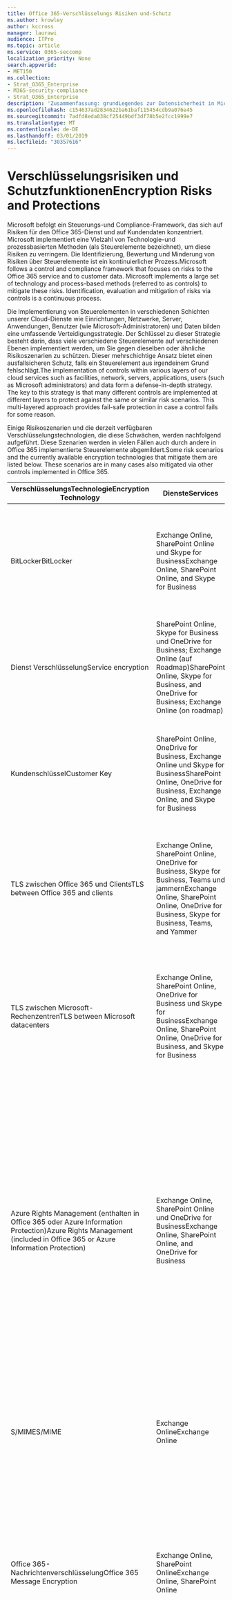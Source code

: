 ```yaml
---
title: Office 365-Verschlüsselungs Risiken und-Schutz
ms.author: krowley
author: kccross
manager: laurawi
audience: ITPro
ms.topic: article
ms.service: O365-seccomp
localization_priority: None
search.appverid:
- MET150
ms.collection:
- Strat_O365_Enterprise
- M365-security-compliance
- Strat_O365_Enterprise
description: 'Zusammenfassung: grundLegendes zur Datensicherheit in Microsoft Office 365.'
ms.openlocfilehash: c154637ad2834622ba61baf115454cdb9a076e45
ms.sourcegitcommit: 7adfd8eda038cf25449bdf3df78b5e2fcc1999e7
ms.translationtype: MT
ms.contentlocale: de-DE
ms.lasthandoff: 03/01/2019
ms.locfileid: "30357616"
---
```

# <a name="encryption-risks-and-protections"></a><span data-ttu-id="091cf-103">Verschlüsselungsrisiken und Schutzfunktionen</span><span class="sxs-lookup"><span data-stu-id="091cf-103">Encryption Risks and Protections</span></span>

<span data-ttu-id="091cf-p101">Microsoft befolgt ein Steuerungs-und Compliance-Framework, das sich auf Risiken für den Office 365-Dienst und auf Kundendaten konzentriert. Microsoft implementiert eine Vielzahl von Technologie-und prozessbasierten Methoden (als Steuerelemente bezeichnet), um diese Risiken zu verringern. Die Identifizierung, Bewertung und Minderung von Risiken über Steuerelemente ist ein kontinuierlicher Prozess.</span><span class="sxs-lookup"><span data-stu-id="091cf-p101">Microsoft follows a control and compliance framework that focuses on risks to the Office 365 service and to customer data. Microsoft implements a large set of technology and process-based methods (referred to as controls) to mitigate these risks. Identification, evaluation and mitigation of risks via controls is a continuous process.</span></span> 

<span data-ttu-id="091cf-p102">Die Implementierung von Steuerelementen in verschiedenen Schichten unserer Cloud-Dienste wie Einrichtungen, Netzwerke, Server, Anwendungen, Benutzer (wie Microsoft-Administratoren) und Daten bilden eine umfassende Verteidigungsstrategie. Der Schlüssel zu dieser Strategie besteht darin, dass viele verschiedene Steuerelemente auf verschiedenen Ebenen implementiert werden, um Sie gegen dieselben oder ähnliche Risikoszenarien zu schützen. Dieser mehrschichtige Ansatz bietet einen ausfallsicheren Schutz, falls ein Steuerelement aus irgendeinem Grund fehlschlägt.</span><span class="sxs-lookup"><span data-stu-id="091cf-p102">The implementation of controls within various layers of our cloud services such as facilities, network, servers, applications, users (such as Microsoft administrators) and data form a defense-in-depth strategy. The key to this strategy is that many different controls are implemented at different layers to protect against the same or similar risk scenarios. This multi-layered approach provides fail-safe protection in case a control fails for some reason.</span></span>

<span data-ttu-id="091cf-p103">Einige Risikoszenarien und die derzeit verfügbaren Verschlüsselungstechnologien, die diese Schwächen, werden nachfolgend aufgeführt. Diese Szenarien werden in vielen Fällen auch durch andere in Office 365 implementierte Steuerelemente abgemildert.</span><span class="sxs-lookup"><span data-stu-id="091cf-p103">Some risk scenarios and the currently available encryption technologies that mitigate them are listed below. These scenarios are in many cases also mitigated via other controls implemented in Office 365.</span></span>

| <span data-ttu-id="091cf-112">VerschlüsselungsTechnologie</span><span class="sxs-lookup"><span data-stu-id="091cf-112">Encryption Technology</span></span> | <span data-ttu-id="091cf-113">Dienste</span><span class="sxs-lookup"><span data-stu-id="091cf-113">Services</span></span> | <span data-ttu-id="091cf-114">Schlüsselverwaltung</span><span class="sxs-lookup"><span data-stu-id="091cf-114">Key Management</span></span> | <span data-ttu-id="091cf-115">Risikoszenario</span><span class="sxs-lookup"><span data-stu-id="091cf-115">Risk Scenario</span></span> | <span data-ttu-id="091cf-116">Wert</span><span class="sxs-lookup"><span data-stu-id="091cf-116">Value</span></span> |
|----------------------------------------------------------------------------------|--------------------------------------------------------------------------------------------------|---------------------|------------------------------------------------------------------------------------------------------------------------------------------|---------------------------------------------------------------------------------------------------------------------------------------------------------------------------------------------------------------------------------------------------------------------------------------------------------------------------------------------------------------------------------------------------------------------------------|
| <span data-ttu-id="091cf-117">BitLocker</span><span class="sxs-lookup"><span data-stu-id="091cf-117">BitLocker</span></span> | <span data-ttu-id="091cf-118">Exchange Online, SharePoint Online und Skype for Business</span><span class="sxs-lookup"><span data-stu-id="091cf-118">Exchange Online, SharePoint Online, and Skype for Business</span></span> | <span data-ttu-id="091cf-119">Microsoft</span><span class="sxs-lookup"><span data-stu-id="091cf-119">Microsoft</span></span> | <span data-ttu-id="091cf-120">Datenträger oder Server in Office 365 werden gestohlen oder nicht ordnungsgemäß recycelt.</span><span class="sxs-lookup"><span data-stu-id="091cf-120">Disks or servers in Office 365 are stolen or improperly recycled.</span></span> | <span data-ttu-id="091cf-121">BitLocker bietet eine ausfallsichere Vorgehensweise zum Schutz vor Datenverlust aufgrund gestohlener oder nicht ordnungsgemäß recycelter Hardware (Server/Datenträger).</span><span class="sxs-lookup"><span data-stu-id="091cf-121">BitLocker provides a fail-safe approach to protect against loss of data due to stolen or improperly recycled hardware (server/disk).</span></span> |
| <span data-ttu-id="091cf-122">Dienst Verschlüsselung</span><span class="sxs-lookup"><span data-stu-id="091cf-122">Service encryption</span></span> | <span data-ttu-id="091cf-123">SharePoint Online, Skype for Business und OneDrive for Business; Exchange Online (auf Roadmap)</span><span class="sxs-lookup"><span data-stu-id="091cf-123">SharePoint Online, Skype for Business, and OneDrive for Business; Exchange Online (on roadmap)</span></span> | <span data-ttu-id="091cf-124">Microsoft</span><span class="sxs-lookup"><span data-stu-id="091cf-124">Microsoft</span></span> | <span data-ttu-id="091cf-125">Interner oder externer Hacker versucht, auf einzelne Dateien/Daten als BLOB zuzugreifen.</span><span class="sxs-lookup"><span data-stu-id="091cf-125">Internal or external hacker tries to access individual files/data as a blob.</span></span> | <span data-ttu-id="091cf-p104">Die verschlüsselten Daten können nicht ohne Zugriff auf Schlüssel entschlüsselt werden. Hilft, das Risiko eines Hacker-Zugriffs auf Daten zu verringern.</span><span class="sxs-lookup"><span data-stu-id="091cf-p104">The encrypted data cannot be decrypted without access to keys. Helps to mitigate risk of a hacker accessing data.</span></span> |
| <span data-ttu-id="091cf-128">Kundenschlüssel</span><span class="sxs-lookup"><span data-stu-id="091cf-128">Customer Key</span></span> | <span data-ttu-id="091cf-129">SharePoint Online, OneDrive for Business, Exchange Online und Skype for Business</span><span class="sxs-lookup"><span data-stu-id="091cf-129">SharePoint Online, OneDrive for Business, Exchange Online, and Skype for Business</span></span> | <span data-ttu-id="091cf-130">Kunde</span><span class="sxs-lookup"><span data-stu-id="091cf-130">Customer</span></span> | <span data-ttu-id="091cf-131">N/A (dieses Feature ist als Compliance-Feature konzipiert; nicht als Risikominderung.)</span><span class="sxs-lookup"><span data-stu-id="091cf-131">N/A (This feature is designed as a compliance feature; not as a mitigation for any risk.)</span></span> | <span data-ttu-id="091cf-132">Hilft Kunden bei der Erfüllung interner Vorschriften und Compliance-Verpflichtungen sowie der Möglichkeit, den Office 365-Dienst zu verlassen und den Zugriff von Microsoft auf Daten zu widerrufen.</span><span class="sxs-lookup"><span data-stu-id="091cf-132">Helps customers meet internal regulation and compliance obligations, and the ability to leave the Office 365 service and revoke Microsoft’s access to data</span></span> |
| <span data-ttu-id="091cf-133">TLS zwischen Office 365 und Clients</span><span class="sxs-lookup"><span data-stu-id="091cf-133">TLS between Office 365 and clients</span></span> | <span data-ttu-id="091cf-134">Exchange Online, SharePoint Online, OneDrive for Business, Skype for Business, Teams und jammern</span><span class="sxs-lookup"><span data-stu-id="091cf-134">Exchange Online, SharePoint Online, OneDrive for Business, Skype for Business, Teams, and Yammer</span></span> | <span data-ttu-id="091cf-135">Microsoft, Kunde</span><span class="sxs-lookup"><span data-stu-id="091cf-135">Microsoft, Customer</span></span> | <span data-ttu-id="091cf-136">Man-in-the-Middle-oder andere Angriffe, um den Datenfluss zwischen Office 365 und Clientcomputern über das Internet zu tippen.</span><span class="sxs-lookup"><span data-stu-id="091cf-136">Man-in-the-middle or other attack to tap the data flow between Office 365 and client computers over Internet.</span></span> | <span data-ttu-id="091cf-137">Diese Implementierung stellt sowohl Microsoft als auch Kunden einen Mehrwert bereit und sichert die Datenintegrität bei der Übermittlung zwischen Office 365 und dem Client.</span><span class="sxs-lookup"><span data-stu-id="091cf-137">This implementation provides value to both Microsoft and customers and assures data integrity as it flows between Office 365 and the client.</span></span> |
| <span data-ttu-id="091cf-138">TLS zwischen Microsoft-Rechenzentren</span><span class="sxs-lookup"><span data-stu-id="091cf-138">TLS between Microsoft datacenters</span></span> | <span data-ttu-id="091cf-139">Exchange Online, SharePoint Online, OneDrive for Business und Skype for Business</span><span class="sxs-lookup"><span data-stu-id="091cf-139">Exchange Online, SharePoint Online, OneDrive for Business, and Skype for Business</span></span> | <span data-ttu-id="091cf-140">Microsoft</span><span class="sxs-lookup"><span data-stu-id="091cf-140">Microsoft</span></span> | <span data-ttu-id="091cf-141">Man-in-the-Middle-oder andere Angriffe zum Tippen auf den Kundendaten Fluss zwischen Office 365-Servern in verschiedenen Microsoft-Rechenzentren.</span><span class="sxs-lookup"><span data-stu-id="091cf-141">Man-in-the-middle or other attack to tap the customer data flow between Office 365 servers located in different Microsoft datacenters.</span></span> | <span data-ttu-id="091cf-142">Diese Implementierung ist eine weitere Methode zum Schutz von Daten gegen Angriffe zwischen Microsoft-Rechenzentren.</span><span class="sxs-lookup"><span data-stu-id="091cf-142">This implementation is another method to protect data against attacks between Microsoft datacenters.</span></span> |
| <span data-ttu-id="091cf-143">Azure Rights Management (enthalten in Office 365 oder Azure Information Protection)</span><span class="sxs-lookup"><span data-stu-id="091cf-143">Azure Rights Management (included in Office 365 or Azure Information Protection)</span></span> | <span data-ttu-id="091cf-144">Exchange Online, SharePoint Online und OneDrive for Business</span><span class="sxs-lookup"><span data-stu-id="091cf-144">Exchange Online, SharePoint Online, and OneDrive for Business</span></span> | <span data-ttu-id="091cf-145">Kunde</span><span class="sxs-lookup"><span data-stu-id="091cf-145">Customer</span></span> | <span data-ttu-id="091cf-146">Die Daten fallen in die Hände einer Person, die keinen Zugriff auf die Daten haben sollte.</span><span class="sxs-lookup"><span data-stu-id="091cf-146">Data falls into the hands of a person who should not have access to the data.</span></span> | <span data-ttu-id="091cf-p105">Azure Information Protection verwendet Azure RMS, das den Kunden mithilfe von Verschlüsselungs-, Identitäts-und Autorisierungsrichtlinien einen Mehrwert bietet, um Dateien und e-Mails über mehrere Geräte hinweg zu schützen. Azure RMS bietet Kunden einen Mehrwert, wenn alle e-Mails von Office 365, die bestimmten Kriterien entsprechen (d. h. alle e-Mails an eine bestimmte Adresse), automatisch verschlüsselt werden können, bevor Sie an einen anderen Empfänger gesendet werden.</span><span class="sxs-lookup"><span data-stu-id="091cf-p105">Azure Information Protection uses Azure RMS which provides value to customers by using encryption, identity, and authorization policies to help secure files and email across multiple devices. Azure RMS provides value to customers where all emails originating from Office 365 that match certain criteria (i.e., all emails to a certain address) can be automatically encrypted before they get sent to another recipient.</span></span> |
| <span data-ttu-id="091cf-149">S/MIME</span><span class="sxs-lookup"><span data-stu-id="091cf-149">S/MIME</span></span> | <span data-ttu-id="091cf-150">Exchange Online</span><span class="sxs-lookup"><span data-stu-id="091cf-150">Exchange Online</span></span> | <span data-ttu-id="091cf-151">Kunde</span><span class="sxs-lookup"><span data-stu-id="091cf-151">Customer</span></span> | <span data-ttu-id="091cf-152">E-Mails fallen in die Hände einer Person, die nicht der vorgesehene Empfänger ist.</span><span class="sxs-lookup"><span data-stu-id="091cf-152">Email falls into the hands of a person who is not the intended recipient.</span></span> | <span data-ttu-id="091cf-153">S/MIME bietet Kunden einen Mehrwert, indem Sie sicherstellen, dass e-Mails, die mit S/MIME verschlüsselt sind, nur vom direkten Empfänger der e-Mail entschlüsselt werden können.</span><span class="sxs-lookup"><span data-stu-id="091cf-153">S/MIME provides value to customers by assuring that email encrypted with S/MIME can only be decrypted by the direct recipient of the email.</span></span> |
| <span data-ttu-id="091cf-154">Office 365-Nachrichtenverschlüsselung</span><span class="sxs-lookup"><span data-stu-id="091cf-154">Office 365 Message Encryption</span></span> | <span data-ttu-id="091cf-155">Exchange Online, SharePoint Online</span><span class="sxs-lookup"><span data-stu-id="091cf-155">Exchange Online, SharePoint Online</span></span> | <span data-ttu-id="091cf-156">Kunde</span><span class="sxs-lookup"><span data-stu-id="091cf-156">Customer</span></span> | <span data-ttu-id="091cf-157">E-Mails, einschließlich geschützter Anlagen, fallen in die Hände einer Person innerhalb oder außerhalb von Office 365, die nicht der vorgesehene Empfänger der e-Mail ist.</span><span class="sxs-lookup"><span data-stu-id="091cf-157">Email, including protected attachments, falls in hands of a person either within or outside Office 365 who is not the intended recipient of the email.</span></span> | <span data-ttu-id="091cf-158">OM bietet Kunden einen Mehrwert, wenn alle e-Mails von Office 365, die bestimmten Kriterien entsprechen (d. h. alle e-Mails an eine bestimmte Adresse), automatisch verschlüsselt werden, bevor Sie an einen anderen internen oder externen Empfänger gesendet werden.</span><span class="sxs-lookup"><span data-stu-id="091cf-158">OME provides value to customers where all emails originating from Office 365 that match certain criteria (i.e., all emails to a certain address) are automatically encrypted before they get sent to another internal or an external recipient.</span></span> |
| <span data-ttu-id="091cf-159">SMTP-TLS mit Partnerorganisation</span><span class="sxs-lookup"><span data-stu-id="091cf-159">SMTP TLS with partner organization</span></span> | <span data-ttu-id="091cf-160">Exchange Online</span><span class="sxs-lookup"><span data-stu-id="091cf-160">Exchange Online</span></span> | <span data-ttu-id="091cf-161">Kunde</span><span class="sxs-lookup"><span data-stu-id="091cf-161">Customer</span></span> | <span data-ttu-id="091cf-162">E-Mails werden während der Übertragung von einem Office 365-Mandanten zu einer anderen Partnerorganisation über einen man-in-the-Middle-oder anderen Angriff abgefangen.</span><span class="sxs-lookup"><span data-stu-id="091cf-162">Email is intercepted via a man-in-the-middle or other attack while in transit from an Office 365 tenant to another partner organization.</span></span> | <span data-ttu-id="091cf-163">Dieses Szenario bietet dem Kunden einen Mehrwert, sodass Sie alle e-Mails zwischen Ihrem Office 365-Mandanten und der e-Mail-Organisation Ihres Partners innerhalb eines verschlüsselten SMTP-Kanals senden/empfangen können.</span><span class="sxs-lookup"><span data-stu-id="091cf-163">This scenario provides value to the customer such that they can send/receive all emails between their Office 365 tenant and their partner’s email organization inside an encrypted SMTP channel.</span></span> |

## <a name="encryption-technologies-available-in-office-365-multi-tenant-environments"></a><span data-ttu-id="091cf-164">In Office 365-Umgebungen mit mehreren Mandanten verfügbare Verschlüsselungstechnologien</span><span class="sxs-lookup"><span data-stu-id="091cf-164">Encryption technologies available in Office 365 multi-tenant environments</span></span>

| <span data-ttu-id="091cf-165">VerschlüsselungsTechnologie</span><span class="sxs-lookup"><span data-stu-id="091cf-165">Encryption Technology</span></span> | <span data-ttu-id="091cf-166">Implementiert von</span><span class="sxs-lookup"><span data-stu-id="091cf-166">Implemented by</span></span> | <span data-ttu-id="091cf-167">Algorithmus und Stärke des Schlüsselaustauschs</span><span class="sxs-lookup"><span data-stu-id="091cf-167">Key Exchange Algorithm and Strength</span></span> | <span data-ttu-id="091cf-168">Schlüsselverwaltung \*</span><span class="sxs-lookup"><span data-stu-id="091cf-168">Key Management\*</span></span> | <span data-ttu-id="091cf-169">FIPS 140-2 validiert</span><span class="sxs-lookup"><span data-stu-id="091cf-169">FIPS 140-2 Validated</span></span> |
|----------------------------------------------------------------------------------|-------------------------|------------------------------------------------------------------------------------------------------------------------------------------------------------------------------------|--------------------------------------------------------------------------------------------------------------------------------------------------------------------------------------------------------------------------------------------------------------------------------------------------------------------------------------------------------------------------------------------------------------------------------------------------------------------------------------------------------------------------------------------------------------------------------------------------------------------------------------------------------------------------------------------------------------------------------------------------------------------------------------------------------------------------------------------------------------------------------------------------------------|-----------------------------------------------------------------------|
| <span data-ttu-id="091cf-170">BitLocker</span><span class="sxs-lookup"><span data-stu-id="091cf-170">BitLocker</span></span> | <span data-ttu-id="091cf-171">Exchange Online</span><span class="sxs-lookup"><span data-stu-id="091cf-171">Exchange Online</span></span> | <span data-ttu-id="091cf-172">AES 128-Bit +</span><span class="sxs-lookup"><span data-stu-id="091cf-172">AES 128-bit+</span></span> | <span data-ttu-id="091cf-p106">Der externe AES-Schlüssel wird in einem geHeimen Tresor und in der Registrierung des Exchange-Servers gespeichert. Bei dem geHeimen Tresor handelt es sich um ein sicheres Repository, für das ein Zugriff auf hoher Ebene und Genehmigungen erforderlich ist. Der Zugriff kann nur über ein internes Tool namens Lockbox angefordert und genehmigt werden. Der externe AES-Schlüssel wird auch im Trusted Platform-Modul auf dem Server gespeichert. Ein numerisches Kennwort mit 48 Ziffern wird in Active Directory gespeichert und von Lockbox geschützt.</span><span class="sxs-lookup"><span data-stu-id="091cf-p106">AES external key is stored in a Secret Safe and in the registry of the Exchange server. The Secret Safe is a secured repository that requires high-level elevation and approvals to access. Access can be requested and approved only by using an internal tool called Lockbox. The AES external key is also stored in the Trusted Platform Module in the server. A 48-digit numerical password is stored in Active Directory and protected by Lockbox.</span></span> | <span data-ttu-id="091cf-178">Ja, für Server, die AES 256-Bit \* \* verwenden</span><span class="sxs-lookup"><span data-stu-id="091cf-178">Yes, for servers that use AES 256-bit\*\*</span></span> |
|  | <span data-ttu-id="091cf-179">SharePoint Online</span><span class="sxs-lookup"><span data-stu-id="091cf-179">SharePoint Online</span></span> | <span data-ttu-id="091cf-180">AES 256-Bit</span><span class="sxs-lookup"><span data-stu-id="091cf-180">AES 256-bit</span></span> | <span data-ttu-id="091cf-p107">Der externe AES-Schlüssel wird in einem geHeimen Tresor gespeichert. Bei dem geHeimen Tresor handelt es sich um ein sicheres Repository, für das ein Zugriff auf hoher Ebene und Genehmigungen erforderlich ist. Der Zugriff kann nur über ein internes Tool namens Lockbox angefordert und genehmigt werden. Der externe AES-Schlüssel wird auch im Trusted Platform-Modul auf dem Server gespeichert. Ein numerisches Kennwort mit 48 Ziffern wird in Active Directory gespeichert und von Lockbox geschützt.</span><span class="sxs-lookup"><span data-stu-id="091cf-p107">AES external key is stored in a Secret Safe. The Secret Safe is a secured repository that requires high-level elevation and approvals to access. Access can be requested and approved only by using an internal tool called Lockbox. The AES external key is also stored in the Trusted Platform Module in the server. A 48-digit numerical password is stored in Active Directory and protected by Lockbox.</span></span> | <span data-ttu-id="091cf-186">Ja</span><span class="sxs-lookup"><span data-stu-id="091cf-186">Yes</span></span> |
|  | <span data-ttu-id="091cf-187">Skype for Business</span><span class="sxs-lookup"><span data-stu-id="091cf-187">Skype for Business</span></span> | <span data-ttu-id="091cf-188">AES 256-Bit</span><span class="sxs-lookup"><span data-stu-id="091cf-188">AES 256-bit</span></span> | <span data-ttu-id="091cf-p108">Der externe AES-Schlüssel wird in einem geHeimen Tresor gespeichert. Bei dem geHeimen Tresor handelt es sich um ein sicheres Repository, für das ein Zugriff auf hoher Ebene und Genehmigungen erforderlich ist. Der Zugriff kann nur über ein internes Tool namens Lockbox angefordert und genehmigt werden. Der externe AES-Schlüssel wird auch im Trusted Platform-Modul auf dem Server gespeichert. Ein numerisches Kennwort mit 48 Ziffern wird in Active Directory gespeichert und von Lockbox geschützt.</span><span class="sxs-lookup"><span data-stu-id="091cf-p108">AES external key is stored in a Secret Safe. The Secret Safe is a secured repository that requires high-level elevation and approvals to access. Access can be requested and approved only by using an internal tool called Lockbox. The AES external key is also stored in the Trusted Platform Module in the server. A 48-digit numerical password is stored in Active Directory and protected by Lockbox.</span></span> | <span data-ttu-id="091cf-194">Ja</span><span class="sxs-lookup"><span data-stu-id="091cf-194">Yes</span></span> |
| <span data-ttu-id="091cf-195">Dienst Verschlüsselung</span><span class="sxs-lookup"><span data-stu-id="091cf-195">Service Encryption</span></span> | <span data-ttu-id="091cf-196">SharePoint Online</span><span class="sxs-lookup"><span data-stu-id="091cf-196">SharePoint Online</span></span> | <span data-ttu-id="091cf-197">AES 256-Bit</span><span class="sxs-lookup"><span data-stu-id="091cf-197">AES 256-bit</span></span> | <span data-ttu-id="091cf-p109">Die Schlüssel, die zum Verschlüsseln der Blobs verwendet werden, werden in der SharePoint Online-Inhaltsdatenbank gespeichert. Die SharePoint Online-Inhaltsdatenbanken werden in Ruhe durch Datenbankzugriffs Steuerelemente und Verschlüsselung geschützt. Die Verschlüsselung erfolgt mithilfe von DSA in der Azure SQL-Datenbank. Diese Geheimnisse befinden sich auf Dienstebene für SharePoint Online, nicht auf Mandantenebene. Diese Geheimnisse (auch als Hauptschlüssel bezeichnet) werden in einem separaten sicheren Repository gespeichert, das als Schlüsselspeicher bezeichnet wird. DSA bietet Sicherheit in Ruhe sowohl für die aktive Datenbank als auch für die Datenbanksicherungen und Transaktionsprotokolle. Wenn Kunden den optionalen Schlüssel angeben, wird der Kundenschlüssel in Azure Key Vault gespeichert, und der Dienst verwendet den Schlüssel, um einen Mandanten Schlüssel zu verschlüsseln, der verwendet wird, um einen Website Schlüssel zu verschlüsseln, der dann zum Verschlüsseln der Tasten auf Dateiebene verwendet wird. Im Wesentlichen wird eine neue Schlüsselhierarchie eingeführt, wenn der Kunde einen Schlüssel bereitstellt.</span><span class="sxs-lookup"><span data-stu-id="091cf-p109">The keys used to encrypt the blobs are stored in the SharePoint Online Content Database. The SharePoint Online Content Databases is protected by database access controls and encryption at rest. Encryption is performed using TDE in Azure SQL Database. These secrets are at the service level for SharePoint Online, not at the tenant level. These secrets (sometimes referred to as the master keys) are stored in a separate secure repository called the Key Store. TDE provides security at rest for both the active database and the database backups and transaction logs. When customers provide the optional key, the customer key is stored in Azure Key Vault, and the service uses the key to encrypt a tenant key, which is used to encrypt a site key, which is then used to encrypt the file level keys. Essentially, a new key hierarchy is introduced when the customer provides a key.</span></span> | <span data-ttu-id="091cf-206">Ja</span><span class="sxs-lookup"><span data-stu-id="091cf-206">Yes</span></span> |
|  | <span data-ttu-id="091cf-207">Skype for Business</span><span class="sxs-lookup"><span data-stu-id="091cf-207">Skype for Business</span></span> | <span data-ttu-id="091cf-208">AES 256-Bit</span><span class="sxs-lookup"><span data-stu-id="091cf-208">AES 256-bit</span></span> | <span data-ttu-id="091cf-p110">Jedes Datenelement wird mit einem anderen zufällig generierten 256-Bit-Schlüssel verschlüsselt. Der Verschlüsselungsschlüssel wird in einer entsprechenden Metadaten-XML-Datei gespeichert, die auch über einen Hauptschlüssel pro Konferenz verschlüsselt wird. Der Hauptschlüssel wird auch zufällig einmal pro Konferenz generiert.</span><span class="sxs-lookup"><span data-stu-id="091cf-p110">Each piece of data is encrypted using a different randomly generated 256-bit key. The encryption key is stored in a corresponding metadata XML file which is also encrypted by a per-conference master key. The master key is also randomly generated once per conference.</span></span> | <span data-ttu-id="091cf-212">Ja</span><span class="sxs-lookup"><span data-stu-id="091cf-212">Yes</span></span> |
|  | <span data-ttu-id="091cf-213">Exchange Online</span><span class="sxs-lookup"><span data-stu-id="091cf-213">Exchange Online</span></span> | <span data-ttu-id="091cf-214">AES 256-Bit</span><span class="sxs-lookup"><span data-stu-id="091cf-214">AES 256-bit</span></span> | <span data-ttu-id="091cf-215">Jedes Postfach wird mithilfe einer Daten Verschlüsselungsrichtlinie verschlüsselt, die von Microsoft gesteuerte Verschlüsselungsschlüssel (bei Roadmap) oder vom Kunden (bei Verwendung des Kunden Schlüssels) verwendet.</span><span class="sxs-lookup"><span data-stu-id="091cf-215">Each mailbox is encrypted using a data encryption policy that uses encryption keys controlled by Microsoft (on roadmap) or by the customer (when Customer Key is used).</span></span> | <span data-ttu-id="091cf-216">Ja</span><span class="sxs-lookup"><span data-stu-id="091cf-216">Yes</span></span> |
| <span data-ttu-id="091cf-217">TLS zwischen Office 365 und Clients/Partnern</span><span class="sxs-lookup"><span data-stu-id="091cf-217">TLS between Office 365 and clients/partners</span></span> | <span data-ttu-id="091cf-218">Exchange Online</span><span class="sxs-lookup"><span data-stu-id="091cf-218">Exchange Online</span></span> | [<span data-ttu-id="091cf-219">Opportunistisches TLS unterstützt mehrere Verschlüsselungs Pakete</span><span class="sxs-lookup"><span data-stu-id="091cf-219">Opportunistic TLS supporting multiple cipher suites</span></span>](https://technet.microsoft.com/en-us/library/mt163898.aspx) | <span data-ttu-id="091cf-220">Das TLS-Zertifikat für Exchange Online (outlook.office.com) ist ein 2048-Bit-SHA256RSA-Zertifikat, das von Baltimore CyberTrust root herausgegeben wird.</span><span class="sxs-lookup"><span data-stu-id="091cf-220">The TLS certificate for Exchange Online (outlook.office.com) is a 2048-bit SHA256RSA certificate issued by Baltimore CyberTrust Root.</span></span> <br> <br> <span data-ttu-id="091cf-221">Das TLS-Stammzertifikat für Exchange Online ist ein 2048-Bit-SHA1RSA-Zertifikat, ausgestellt von Baltimore CyberTrust root.</span><span class="sxs-lookup"><span data-stu-id="091cf-221">The TLS root certificate for Exchange Online is a 2048-bit SHA1RSA certificate issued by Baltimore CyberTrust Root.</span></span> | <span data-ttu-id="091cf-222">Ja, wenn TLS 1,2 mit 256-Bit-Verschlüsselungsstärke verwendet wird</span><span class="sxs-lookup"><span data-stu-id="091cf-222">Yes, when TLS 1.2 with 256-bit cipher strength is used</span></span> |
|  | <span data-ttu-id="091cf-223">SharePoint Online</span><span class="sxs-lookup"><span data-stu-id="091cf-223">SharePoint Online</span></span> | <span data-ttu-id="091cf-224">TLS 1,2 mit AES 256</span><span class="sxs-lookup"><span data-stu-id="091cf-224">TLS 1.2 with AES 256</span></span> <br> <br> [<span data-ttu-id="091cf-225">Datenverschlüsselung in OneDrive for Business und SharePoint Online</span><span class="sxs-lookup"><span data-stu-id="091cf-225">Data Encryption in OneDrive for Business and SharePoint Online</span></span>](https://technet.microsoft.com/en-us/library/dn905447.aspx) | <span data-ttu-id="091cf-226">Das TLS-Zertifikat für SharePoint Online (\*. sharepoint.com) ist ein 2048-Bit-SHA256RSA-Zertifikat, ausgestellt von Baltimore CyberTrust root.</span><span class="sxs-lookup"><span data-stu-id="091cf-226">The TLS certificate for SharePoint Online (\*.sharepoint.com) is a 2048-bit SHA256RSA certificate issued by Baltimore CyberTrust Root.</span></span> <br> <br> <span data-ttu-id="091cf-227">Das TLS-Stammzertifikat für SharePoint Online ist ein 2048-Bit-SHA1RSA-Zertifikat, ausgestellt von Baltimore CyberTrust root.</span><span class="sxs-lookup"><span data-stu-id="091cf-227">The TLS root certificate for SharePoint Online is a 2048-bit SHA1RSA certificate issued by Baltimore CyberTrust Root.</span></span> | <span data-ttu-id="091cf-228">Ja</span><span class="sxs-lookup"><span data-stu-id="091cf-228">Yes</span></span> |
|  | <span data-ttu-id="091cf-229">Skype for Business</span><span class="sxs-lookup"><span data-stu-id="091cf-229">Skype for Business</span></span> | [<span data-ttu-id="091cf-230">TLS für SIP-und PSOM-Datenfreigabesitzungen</span><span class="sxs-lookup"><span data-stu-id="091cf-230">TLS for SIP communications and PSOM data sharing sessions</span></span>](https://support.office.com/article/Set-up-your-network-for-Skype-for-Business-Online-d21f89b0-3afc-432e-b735-036b2432fdbf) | <span data-ttu-id="091cf-231">Das TLS-Zertifikat für Skype for Business (\*. lync.com) ist ein 2048-Bit-SHA256RSA-Zertifikat, ausgestellt von Baltimore CyberTrust root.</span><span class="sxs-lookup"><span data-stu-id="091cf-231">The TLS certificate for Skype for Business (\*.lync.com) is a 2048-bit SHA256RSA certificate issued by Baltimore CyberTrust Root.</span></span> <br> <br> <span data-ttu-id="091cf-232">Das TLS-Stammzertifikat für Skype for Business ist ein 2048-Bit-SHA256RSA-Zertifikat, ausgestellt von Baltimore CyberTrust root.</span><span class="sxs-lookup"><span data-stu-id="091cf-232">The TLS root certificate for Skype for Business is a 2048-bit SHA256RSA certificate issued by Baltimore CyberTrust Root.</span></span> | <span data-ttu-id="091cf-233">Ja</span><span class="sxs-lookup"><span data-stu-id="091cf-233">Yes</span></span> |
|  | <span data-ttu-id="091cf-234">Microsoft Teams</span><span class="sxs-lookup"><span data-stu-id="091cf-234">Microsoft Teams</span></span> | <span data-ttu-id="091cf-235">TLS 1,2 mit AES 256</span><span class="sxs-lookup"><span data-stu-id="091cf-235">TLS 1.2 with AES 256</span></span> <br> <br> [<span data-ttu-id="091cf-236">Häufig gestellte Fragen zu Microsoft Teams – Administratorhilfe</span><span class="sxs-lookup"><span data-stu-id="091cf-236">Frequently asked questions about Microsoft Teams – Admin Help</span></span>](https://docs.microsoft.com/MicrosoftTeams/teams-overview) | <span data-ttu-id="091cf-237">Das TLS-Zertifikat für Microsoft Teams (teams.microsoft.com, edge.skype.com) ist ein 2048-Bit-SHA256RSA-Zertifikat, das von Baltimore CyberTrust root herausgegeben wird.</span><span class="sxs-lookup"><span data-stu-id="091cf-237">The TLS certificate for Microsoft Teams (teams.microsoft.com, edge.skype.com) is a 2048-bit SHA256RSA certificate issued by Baltimore CyberTrust Root.</span></span> <br> <br> <span data-ttu-id="091cf-238">Das TLS-Stammzertifikat für Microsoft Teams ist ein 2048-Bit-SHA256RSA-Zertifikat, ausgestellt von Baltimore CyberTrust root.</span><span class="sxs-lookup"><span data-stu-id="091cf-238">The TLS root certificate for Microsoft Teams is a 2048-bit SHA256RSA certificate issued by Baltimore CyberTrust Root.</span></span> | <span data-ttu-id="091cf-239">Ja</span><span class="sxs-lookup"><span data-stu-id="091cf-239">Yes</span></span> |
| <span data-ttu-id="091cf-240">TLS zwischen Microsoft-Rechenzentren</span><span class="sxs-lookup"><span data-stu-id="091cf-240">TLS between Microsoft datacenters</span></span> | <span data-ttu-id="091cf-241">Alle Office 365-Dienste</span><span class="sxs-lookup"><span data-stu-id="091cf-241">All Office 365 services</span></span> | <span data-ttu-id="091cf-242">TLS 1,2 mit AES 256</span><span class="sxs-lookup"><span data-stu-id="091cf-242">TLS 1.2 with AES 256</span></span> <br> <br> <span data-ttu-id="091cf-243">Secure Real-Time Transport Protocol (SRTP)</span><span class="sxs-lookup"><span data-stu-id="091cf-243">Secure Real-time Transport Protocol (SRTP)</span></span> | <span data-ttu-id="091cf-244">Microsoft verwendet eine intern verwaltete und bereitgestellte Zertifizierungsstelle für die Server-zu-Server-Kommunikation zwischen Microsoft-Rechenzentren.</span><span class="sxs-lookup"><span data-stu-id="091cf-244">Microsoft uses an internally managed and deployed certification authority for server-to-server communications between Microsoft datacenters.</span></span> | <span data-ttu-id="091cf-245">Ja</span><span class="sxs-lookup"><span data-stu-id="091cf-245">Yes</span></span> |
| <span data-ttu-id="091cf-246">Azure Rights Management (enthalten in Office 365 oder Azure Information Protection)</span><span class="sxs-lookup"><span data-stu-id="091cf-246">Azure Rights Management (included in Office 365 or Azure Information Protection)</span></span> | <span data-ttu-id="091cf-247">Exchange Online</span><span class="sxs-lookup"><span data-stu-id="091cf-247">Exchange Online</span></span> | <span data-ttu-id="091cf-p111">Unterstützt [kryptografischEn Modus 2](https://docs.microsoft.com/previous-versions/windows/it-pro/windows-server-2008-R2-and-2008/hh867439(v=ws.10)), eine aktualisierte und erweiterte RMS-kryptografische Implementierung. Es unterstützt RSA 2048 für Signatur und Verschlüsselung und SHA-256 für Hash in der Signatur.</span><span class="sxs-lookup"><span data-stu-id="091cf-p111">Supports [Cryptographic Mode 2](https://docs.microsoft.com/previous-versions/windows/it-pro/windows-server-2008-R2-and-2008/hh867439(v=ws.10)), an updated and enhanced RMS cryptographic implementation. It supports RSA 2048 for signature and encryption, and SHA-256 for hash in the signature.</span></span> | <span data-ttu-id="091cf-250">[Von Microsoft verwaltet](https://docs.microsoft.com/azure/information-protection/plan-implement-tenant-key).</span><span class="sxs-lookup"><span data-stu-id="091cf-250">[Managed by Microsoft](https://docs.microsoft.com/azure/information-protection/plan-implement-tenant-key).</span></span> | <span data-ttu-id="091cf-251">Ja</span><span class="sxs-lookup"><span data-stu-id="091cf-251">Yes</span></span> |
|  | <span data-ttu-id="091cf-252">SharePoint Online</span><span class="sxs-lookup"><span data-stu-id="091cf-252">SharePoint Online</span></span> | <span data-ttu-id="091cf-p112">Unterstützt [kryptografischEn Modus 2](https://docs.microsoft.com/previous-versions/windows/it-pro/windows-server-2008-R2-and-2008/hh867439(v=ws.10)), eine aktualisierte und erweiterte RMS-kryptografische Implementierung. Es unterstützt RSA 2048 für Signatur und Verschlüsselung und SHA-256 für Signatur.</span><span class="sxs-lookup"><span data-stu-id="091cf-p112">Supports [Cryptographic Mode 2](https://docs.microsoft.com/previous-versions/windows/it-pro/windows-server-2008-R2-and-2008/hh867439(v=ws.10)), an updated and enhanced RMS cryptographic implementation. It supports RSA 2048 for signature and encryption, and SHA-256 for signature.</span></span> | <span data-ttu-id="091cf-255">[Von Microsoft verwaltet](https://docs.microsoft.com/azure/information-protection/plan-implement-tenant-key), was die Standardeinstellung ist; oder</span><span class="sxs-lookup"><span data-stu-id="091cf-255">[Managed by Microsoft](https://docs.microsoft.com/azure/information-protection/plan-implement-tenant-key), which is the default setting; or</span></span> <br> <br> <span data-ttu-id="091cf-p113">Vom Kunden verwaltete, eine Alternative zu Microsoft-verwalteten Schlüsseln. Die Organisation, die über ein von IT verwaltetes Azure-Abonnement verfügt, kann BYOK verwenden und die Verwendung ohne zusätzliche Kosten protokollieren. Weitere Informationen finden Sie unter [Implementieren Ihres eigenen Schlüssels](https://docs.microsoft.com/azure/information-protection/plan-implement-tenant-key). In dieser Konfiguration werden Thales-HSMs verwendet, um Ihre Schlüssel zu schützen. Weitere Informationen finden Sie unter [thalEs HSMs und Azure RMS](http://www.thales-esecurity.com/msrms/cloud).</span><span class="sxs-lookup"><span data-stu-id="091cf-p113">Customer-managed, which is an alternative to Microsoft-managed keys. Organization that have an IT-managed Azure subscription can use BYOK and log its usage at no extra charge. For more information, see [Implementing bring your own key](https://docs.microsoft.com/azure/information-protection/plan-implement-tenant-key). In this configuration, Thales HSMs are used to protect your keys. For more information, see [Thales HSMs and Azure RMS](http://www.thales-esecurity.com/msrms/cloud).</span></span> | <span data-ttu-id="091cf-261">Ja</span><span class="sxs-lookup"><span data-stu-id="091cf-261">Yes</span></span> |
| <span data-ttu-id="091cf-262">S/MIME</span><span class="sxs-lookup"><span data-stu-id="091cf-262">S/MIME</span></span> | <span data-ttu-id="091cf-263">Exchange Online</span><span class="sxs-lookup"><span data-stu-id="091cf-263">Exchange Online</span></span> | <span data-ttu-id="091cf-264">Syntax Standard für kryptografische nachRichten 1,5 (PKCS #7)</span><span class="sxs-lookup"><span data-stu-id="091cf-264">Cryptographic Message Syntax Standard 1.5 (PKCS #7)</span></span> | <span data-ttu-id="091cf-p114">Hängt von der vom Kunden verwalteten Infrastruktur für öffentliche Schlüssel ab. Die Schlüsselverwaltung wird vom Kunden ausgeführt, und Microsoft hat nie Zugriff auf die privaten Schlüssel, die zum Signieren und entschlüsseln verwendet werden.</span><span class="sxs-lookup"><span data-stu-id="091cf-p114">Depends on the customer-managed public key infrastructure deployed. Key management is performed by the customer, and Microsoft never has access to the private keys used for signing and decryption.</span></span> | <span data-ttu-id="091cf-267">Ja, wenn es konfiguriert ist, ausgehende Nachrichten mit 3DES oder AES256 zu verschlüsseln</span><span class="sxs-lookup"><span data-stu-id="091cf-267">Yes, when configured to encrypt outgoing messages with 3DES or AES256</span></span> |
| <span data-ttu-id="091cf-268">Office 365-Nachrichtenverschlüsselung</span><span class="sxs-lookup"><span data-stu-id="091cf-268">Office 365 Message Encryption</span></span> | <span data-ttu-id="091cf-269">Exchange Online</span><span class="sxs-lookup"><span data-stu-id="091cf-269">Exchange Online</span></span> | <span data-ttu-id="091cf-270">Identisch mit Azure RMS ([kryptografischEr Modus 2](https://technet.microsoft.com/en-us/library/dn569290.aspx) – RSA 2048 für Signatur und Verschlüsselung und SHA-256 für Signatur)</span><span class="sxs-lookup"><span data-stu-id="091cf-270">Same as Azure RMS ([Cryptographic Mode 2](https://technet.microsoft.com/en-us/library/dn569290.aspx) - RSA 2048 for signature and encryption, and SHA-256 for signature)</span></span> | <span data-ttu-id="091cf-p115">Verwendet Azure Information Protection als Verschlüsselungsinfrastruktur. Die verwendete Verschlüsselungsmethode hängt davon ab, wo Sie die RMS-Schlüssel zum Verschlüsseln und Entschlüsseln von Nachrichten abrufen.</span><span class="sxs-lookup"><span data-stu-id="091cf-p115">Uses Azure Information Protection as its encryption infrastructure. The encryption method used depends on where you obtain the RMS keys used to encrypt and decrypt messages.</span></span> | <span data-ttu-id="091cf-273">Ja</span><span class="sxs-lookup"><span data-stu-id="091cf-273">Yes</span></span> |
| <span data-ttu-id="091cf-274">SMTP-TLS mit Partnerorganisation</span><span class="sxs-lookup"><span data-stu-id="091cf-274">SMTP TLS with partner organization</span></span> | <span data-ttu-id="091cf-275">Exchange Online</span><span class="sxs-lookup"><span data-stu-id="091cf-275">Exchange Online</span></span> | <span data-ttu-id="091cf-276">TLS 1,2 mit AES 256</span><span class="sxs-lookup"><span data-stu-id="091cf-276">TLS 1.2 with AES 256</span></span> | <span data-ttu-id="091cf-277">Das TLS-Zertifikat für Exchange Online (outlook.office.com) ist ein 2048-Bit-SHA256RSA-Zertifikat, das von Baltimore CyberTrust root herausgegeben wird.</span><span class="sxs-lookup"><span data-stu-id="091cf-277">The TLS certificate for Exchange Online (outlook.office.com) is a 2048-bit SHA256RSA certificate issued by Baltimore CyberTrust Root.</span></span> <br> <br> <span data-ttu-id="091cf-278">Das TLS-Stammzertifikat für Exchange Online ist ein 2048-Bit-SHA1RSA-Zertifikat, ausgestellt von Baltimore CyberTrust root.</span><span class="sxs-lookup"><span data-stu-id="091cf-278">The TLS root certificate for Exchange Online is a 2048-bit SHA1RSA certificate issued by Baltimore CyberTrust Root.</span></span> | <span data-ttu-id="091cf-279">Ja, wenn TLS 1,2 mit 256-Bit-Verschlüsselungsstärke verwendet wird</span><span class="sxs-lookup"><span data-stu-id="091cf-279">Yes, when TLS 1.2 with 256-bit cipher strength is used</span></span> |

<span data-ttu-id="091cf-280">\**TLS-Zertifikate, auf die in dieser Tabelle verwiesen wird, gelten für US-Rechenzentren; nicht-US-Rechenzentren verwenden auch 2048-Bit-SHA256RSA-Zertifikate.*</span><span class="sxs-lookup"><span data-stu-id="091cf-280">\**TLS certificates referenced in this table are for US datacenters; non-US datacenters also use 2048-bit SHA256RSA certificates.*</span></span>

<span data-ttu-id="091cf-281">\*\**Die meisten Server in der Exchange Online-Umgebung mit mehreren Mandanten wurden mit der AES 256-Bit-Verschlüsselung für BitLocker bereitgestellt. Server mit AES 128-Bit werden schrittweise auslaufen.*</span><span class="sxs-lookup"><span data-stu-id="091cf-281">\*\**Most servers in the Exchange Online multi-tenant environment have been deployed with AES 256-bit encryption for BitLocker. Servers using AES 128-bit are being phased out.*</span></span>

## <a name="encryption-technologies-available-in-government-cloud-community-environments"></a><span data-ttu-id="091cf-282">Verschlüsselungstechnologien in Cloud-Community-Umgebungen der Umgebung</span><span class="sxs-lookup"><span data-stu-id="091cf-282">Encryption technologies available in Government cloud community environments</span></span>

| <span data-ttu-id="091cf-283">VerschlüsselungsTechnologie</span><span class="sxs-lookup"><span data-stu-id="091cf-283">Encryption Technology</span></span> | <span data-ttu-id="091cf-284">Implementiert von</span><span class="sxs-lookup"><span data-stu-id="091cf-284">Implemented by</span></span> | <span data-ttu-id="091cf-285">Algorithmus und Stärke des Schlüsselaustauschs</span><span class="sxs-lookup"><span data-stu-id="091cf-285">Key Exchange Algorithm and Strength</span></span> | <span data-ttu-id="091cf-286">Schlüsselverwaltung \*</span><span class="sxs-lookup"><span data-stu-id="091cf-286">Key Management\*</span></span> | <span data-ttu-id="091cf-287">FIPS 140-2 validiert</span><span class="sxs-lookup"><span data-stu-id="091cf-287">FIPS 140-2 Validated</span></span> |
|---------------------------------------------|--------------------------------------------------------|------------------------------------------------------------------------------------------------------------------------------------------------------------------------------------|--------------------------------------------------------------------------------------------------------------------------------------------------------------------------------------------------------------------------------------------------------------------------------------------------------------------------------------------------------------------------------------------------------------------------------------------------------------------------------------------------------------------------------------------------------------------------------------------------------------------------------------------------------------------------------------------------------------------------------------------------------------------------------------------------------------------------------------------------------------------------------------------------------------|-------------------------------------------------------------------------|
| <span data-ttu-id="091cf-288">BitLocker</span><span class="sxs-lookup"><span data-stu-id="091cf-288">BitLocker</span></span> | <span data-ttu-id="091cf-289">Exchange Online</span><span class="sxs-lookup"><span data-stu-id="091cf-289">Exchange Online</span></span> | <span data-ttu-id="091cf-290">AES 256-Bit</span><span class="sxs-lookup"><span data-stu-id="091cf-290">AES 256-bit</span></span> | <span data-ttu-id="091cf-p116">Der externe AES-Schlüssel wird in einem geHeimen Tresor und in der Registrierung des Exchange-Servers gespeichert. Bei dem geHeimen Tresor handelt es sich um ein sicheres Repository, für das ein Zugriff auf hoher Ebene und Genehmigungen erforderlich ist. Der Zugriff kann nur über ein internes Tool namens Lockbox angefordert und genehmigt werden. Der externe AES-Schlüssel wird auch im Trusted Platform-Modul auf dem Server gespeichert. Ein numerisches Kennwort mit 48 Ziffern wird in Active Directory gespeichert und von Lockbox geschützt.</span><span class="sxs-lookup"><span data-stu-id="091cf-p116">AES external key is stored in a Secret Safe and in the registry of the Exchange server. The Secret Safe is a secured repository that requires high-level elevation and approvals to access. Access can be requested and approved only by using an internal tool called Lockbox. The AES external key is also stored in the Trusted Platform Module in the server. A 48-digit numerical password is stored in Active Directory and protected by Lockbox.</span></span> | <span data-ttu-id="091cf-296">Ja</span><span class="sxs-lookup"><span data-stu-id="091cf-296">Yes</span></span> |
|  | <span data-ttu-id="091cf-297">SharePoint Online</span><span class="sxs-lookup"><span data-stu-id="091cf-297">SharePoint Online</span></span> | <span data-ttu-id="091cf-298">AES 256-Bit</span><span class="sxs-lookup"><span data-stu-id="091cf-298">AES 256-bit</span></span> | <span data-ttu-id="091cf-p117">Der externe AES-Schlüssel wird in einem geHeimen Tresor gespeichert. Bei dem geHeimen Tresor handelt es sich um ein sicheres Repository, für das ein Zugriff auf hoher Ebene und Genehmigungen erforderlich ist. Der Zugriff kann nur über ein internes Tool namens Lockbox angefordert und genehmigt werden. Der externe AES-Schlüssel wird auch im Trusted Platform-Modul auf dem Server gespeichert. Ein numerisches Kennwort mit 48 Ziffern wird in Active Directory gespeichert und von Lockbox geschützt.</span><span class="sxs-lookup"><span data-stu-id="091cf-p117">AES external key is stored in a Secret Safe. The Secret Safe is a secured repository that requires high-level elevation and approvals to access. Access can be requested and approved only by using an internal tool called Lockbox. The AES external key is also stored in the Trusted Platform Module in the server. A 48-digit numerical password is stored in Active Directory and protected by Lockbox.</span></span> | <span data-ttu-id="091cf-304">Ja</span><span class="sxs-lookup"><span data-stu-id="091cf-304">Yes</span></span> |
|  | <span data-ttu-id="091cf-305">Skype for Business</span><span class="sxs-lookup"><span data-stu-id="091cf-305">Skype for Business</span></span> | <span data-ttu-id="091cf-306">AES 256-Bit</span><span class="sxs-lookup"><span data-stu-id="091cf-306">AES 256-bit</span></span> | <span data-ttu-id="091cf-p118">Der externe AES-Schlüssel wird in einem geHeimen Tresor gespeichert. Bei dem geHeimen Tresor handelt es sich um ein sicheres Repository, für das ein Zugriff auf hoher Ebene und Genehmigungen erforderlich ist. Der Zugriff kann nur über ein internes Tool namens Lockbox angefordert und genehmigt werden. Der externe AES-Schlüssel wird auch im Trusted Platform-Modul auf dem Server gespeichert. Ein numerisches Kennwort mit 48 Ziffern wird in Active Directory gespeichert und von Lockbox geschützt.</span><span class="sxs-lookup"><span data-stu-id="091cf-p118">AES external key is stored in a Secret Safe. The Secret Safe is a secured repository that requires high-level elevation and approvals to access. Access can be requested and approved only by using an internal tool called Lockbox. The AES external key is also stored in the Trusted Platform Module in the server. A 48-digit numerical password is stored in Active Directory and protected by Lockbox.</span></span> | <span data-ttu-id="091cf-312">Ja</span><span class="sxs-lookup"><span data-stu-id="091cf-312">Yes</span></span> |
| <span data-ttu-id="091cf-313">Dienst Verschlüsselung</span><span class="sxs-lookup"><span data-stu-id="091cf-313">Service Encryption</span></span> | <span data-ttu-id="091cf-314">SharePoint Online</span><span class="sxs-lookup"><span data-stu-id="091cf-314">SharePoint Online</span></span> | <span data-ttu-id="091cf-315">AES 256-Bit</span><span class="sxs-lookup"><span data-stu-id="091cf-315">AES 256-bit</span></span> | <span data-ttu-id="091cf-p119">Die Schlüssel, die zum Verschlüsseln der Blobs verwendet werden, werden in der SharePoint Online-Inhaltsdatenbank gespeichert. Die SharePoint Online-Inhaltsdatenbanken werden in Ruhe durch Datenbankzugriffs Steuerelemente und Verschlüsselung geschützt. Die Verschlüsselung erfolgt mithilfe von DSA in der Azure SQL-Datenbank. Diese Geheimnisse befinden sich auf Dienstebene für SharePoint Online, nicht auf Mandantenebene. Diese Geheimnisse (auch als Hauptschlüssel bezeichnet) werden in einem separaten sicheren Repository gespeichert, das als Schlüsselspeicher bezeichnet wird. DSA bietet Sicherheit in Ruhe sowohl für die aktive Datenbank als auch für die Datenbanksicherungen und Transaktionsprotokolle. Wenn Kunden den optionalen Schlüssel angeben, wird der Kundenschlüssel in Azure Key Vault gespeichert, und der Dienst verwendet den Schlüssel, um einen Mandanten Schlüssel zu verschlüsseln, der verwendet wird, um einen Website Schlüssel zu verschlüsseln, der dann zum Verschlüsseln der Tasten auf Dateiebene verwendet wird. Im Wesentlichen wird eine neue Schlüsselhierarchie eingeführt, wenn der Kunde einen Schlüssel bereitstellt.</span><span class="sxs-lookup"><span data-stu-id="091cf-p119">The keys used to encrypt the blobs are stored in the SharePoint Online Content Database. The SharePoint Online Content Databases is protected by database access controls and encryption at rest. Encryption is performed using TDE in Azure SQL Database. These secrets are at the service level for SharePoint Online, not at the tenant level. These secrets (sometimes referred to as the master keys) are stored in a separate secure repository called the Key Store. TDE provides security at rest for both the active database and the database backups and transaction logs. When customers provide the optional key, the Customer Key is stored in Azure Key Vault, and the service uses the key to encrypt a tenant key, which is used to encrypt a site key, which is then used to encrypt the file level keys. Essentially, a new key hierarchy is introduced when the customer provides a key.</span></span> | <span data-ttu-id="091cf-324">Ja</span><span class="sxs-lookup"><span data-stu-id="091cf-324">Yes</span></span> |
|  | <span data-ttu-id="091cf-325">Skype for Business</span><span class="sxs-lookup"><span data-stu-id="091cf-325">Skype for Business</span></span> | <span data-ttu-id="091cf-326">AES 256-Bit</span><span class="sxs-lookup"><span data-stu-id="091cf-326">AES 256-bit</span></span> | <span data-ttu-id="091cf-p120">Jedes Datenelement wird mit einem anderen zufällig generierten 256-Bit-Schlüssel verschlüsselt. Der Verschlüsselungsschlüssel wird in einer entsprechenden Metadaten-XML-Datei gespeichert, die auch über einen Hauptschlüssel pro Konferenz verschlüsselt wird. Der Hauptschlüssel wird auch zufällig einmal pro Konferenz generiert.</span><span class="sxs-lookup"><span data-stu-id="091cf-p120">Each piece of data is encrypted using a different randomly generated 256-bit key. The encryption key is stored in a corresponding metadata XML file which is also encrypted by a per-conference master key. The master key is also randomly generated once per conference.</span></span> | <span data-ttu-id="091cf-330">Ja</span><span class="sxs-lookup"><span data-stu-id="091cf-330">Yes</span></span> |
|  | <span data-ttu-id="091cf-331">Exchange Online</span><span class="sxs-lookup"><span data-stu-id="091cf-331">Exchange Online</span></span> | <span data-ttu-id="091cf-332">AES 256-Bit</span><span class="sxs-lookup"><span data-stu-id="091cf-332">AES 256-bit</span></span> | <span data-ttu-id="091cf-333">Jedes Postfach wird mithilfe einer Daten Verschlüsselungsrichtlinie verschlüsselt, die von Microsoft oder vom Kunden gesteuerte Verschlüsselungsschlüssel verwendet (bei Verwendung des Kunden Schlüssels).</span><span class="sxs-lookup"><span data-stu-id="091cf-333">Each mailbox is encrypted using a data encryption policy that uses encryption keys controlled by Microsoft or by the customer (when Customer Key is used).</span></span> | <span data-ttu-id="091cf-334">Ja</span><span class="sxs-lookup"><span data-stu-id="091cf-334">Yes</span></span> |
| <span data-ttu-id="091cf-335">TLS zwischen Office 365 und Clients/Partnern</span><span class="sxs-lookup"><span data-stu-id="091cf-335">TLS between Office 365 and clients/partners</span></span> | <span data-ttu-id="091cf-336">Exchange Online</span><span class="sxs-lookup"><span data-stu-id="091cf-336">Exchange Online</span></span> | [<span data-ttu-id="091cf-337">Opportunistisches TLS unterstützt mehrere Verschlüsselungs Pakete</span><span class="sxs-lookup"><span data-stu-id="091cf-337">Opportunistic TLS supporting multiple cipher suites</span></span>](https://technet.microsoft.com/en-us/library/mt163898.aspx) | <span data-ttu-id="091cf-338">Das TLS-Zertifikat für Exchange Online (outlook.office.com) ist ein 2048-Bit-SHA256RSA-Zertifikat, das von Baltimore CyberTrust root herausgegeben wird.</span><span class="sxs-lookup"><span data-stu-id="091cf-338">The TLS certificate for Exchange Online (outlook.office.com) is a 2048-bit SHA256RSA certificate issued by Baltimore CyberTrust Root.</span></span> <br> <br> <span data-ttu-id="091cf-339">Das TLS-Stammzertifikat für Exchange Online ist ein 2048-Bit-SHA1RSA-Zertifikat, ausgestellt von Baltimore CyberTrust root.</span><span class="sxs-lookup"><span data-stu-id="091cf-339">The TLS root certificate for Exchange Online is a 2048-bit SHA1RSA certificate issued by Baltimore CyberTrust Root.</span></span> | <span data-ttu-id="091cf-340">Ja, wenn TLS 1,2 mit 256-Bit-Verschlüsselungsstärke verwendet wird</span><span class="sxs-lookup"><span data-stu-id="091cf-340">Yes, when TLS 1.2 with 256-bit cipher strength is used</span></span> |
|  | <span data-ttu-id="091cf-341">SharePoint Online</span><span class="sxs-lookup"><span data-stu-id="091cf-341">SharePoint Online</span></span> | <span data-ttu-id="091cf-342">TLS 1,2 mit AES 256</span><span class="sxs-lookup"><span data-stu-id="091cf-342">TLS 1.2 with AES 256</span></span> | <span data-ttu-id="091cf-343">Das TLS-Zertifikat für SharePoint Online (\*. sharepoint.com) ist ein 2048-Bit-SHA256RSA-Zertifikat, ausgestellt von Baltimore CyberTrust root.</span><span class="sxs-lookup"><span data-stu-id="091cf-343">The TLS certificate for SharePoint Online (\*.sharepoint.com) is a 2048-bit SHA256RSA certificate issued by Baltimore CyberTrust Root.</span></span> <br> <br> <span data-ttu-id="091cf-344">Das TLS-Stammzertifikat für SharePoint Online ist ein 2048-Bit-SHA1RSA-Zertifikat, ausgestellt von Baltimore CyberTrust root.</span><span class="sxs-lookup"><span data-stu-id="091cf-344">The TLS root certificate for SharePoint Online is a 2048-bit SHA1RSA certificate issued by Baltimore CyberTrust Root.</span></span> | <span data-ttu-id="091cf-345">Ja</span><span class="sxs-lookup"><span data-stu-id="091cf-345">Yes</span></span> |
|  | <span data-ttu-id="091cf-346">Skype for Business</span><span class="sxs-lookup"><span data-stu-id="091cf-346">Skype for Business</span></span> | <span data-ttu-id="091cf-347">TLS für SIP-und PSOM-Datenfreigabesitzungen</span><span class="sxs-lookup"><span data-stu-id="091cf-347">TLS for SIP communications and PSOM data sharing sessions</span></span> | <span data-ttu-id="091cf-348">Das TLS-Zertifikat für Skype for Business (\*. lync.com) ist ein 2048-Bit-SHA256RSA-Zertifikat, ausgestellt von Baltimore CyberTrust root.</span><span class="sxs-lookup"><span data-stu-id="091cf-348">The TLS certificate for Skype for Business (\*.lync.com) is a 2048-bit SHA256RSA certificate issued by Baltimore CyberTrust Root.</span></span> <br> <br> <span data-ttu-id="091cf-349">Das TLS-Stammzertifikat für Skype for Business ist ein 2048-Bit-SHA256RSA-Zertifikat, ausgestellt von Baltimore CyberTrust root.</span><span class="sxs-lookup"><span data-stu-id="091cf-349">The TLS root certificate for Skype for Business is a 2048-bit SHA256RSA certificate issued by Baltimore CyberTrust Root.</span></span> | <span data-ttu-id="091cf-350">Ja</span><span class="sxs-lookup"><span data-stu-id="091cf-350">Yes</span></span> |
|  | <span data-ttu-id="091cf-351">Microsoft Teams</span><span class="sxs-lookup"><span data-stu-id="091cf-351">Microsoft Teams</span></span> | [<span data-ttu-id="091cf-352">Häufig gestellte Fragen zu Microsoft Teams – Administratorhilfe</span><span class="sxs-lookup"><span data-stu-id="091cf-352">Frequently asked questions about Microsoft Teams – Admin Help</span></span>](https://docs.microsoft.com/MicrosoftTeams/teams-overview) | <span data-ttu-id="091cf-353">Das TLS-Zertifikat für Microsoft Teams (teams.microsoft.com; edge.skype.com) ist ein 2048-Bit-SHA256RSA-Zertifikat, das von Baltimore CyberTrust root herausgegeben wird.</span><span class="sxs-lookup"><span data-stu-id="091cf-353">The TLS certificate for Microsoft Teams (teams.microsoft.com; edge.skype.com) is a 2048-bit SHA256RSA certificate issued by Baltimore CyberTrust Root.</span></span> <br> <br> <span data-ttu-id="091cf-354">Das TLS-Stammzertifikat für Microsoft Teams ist ein 2048-Bit-SHA256RSA-Zertifikat, ausgestellt von Baltimore CyberTrust root.</span><span class="sxs-lookup"><span data-stu-id="091cf-354">The TLS root certificate for Microsoft Teams is a 2048-bit SHA256RSA certificate issued by Baltimore CyberTrust Root.</span></span> | <span data-ttu-id="091cf-355">Ja</span><span class="sxs-lookup"><span data-stu-id="091cf-355">Yes</span></span> |
| <span data-ttu-id="091cf-356">TLS zwischen Microsoft-Rechenzentren</span><span class="sxs-lookup"><span data-stu-id="091cf-356">TLS between Microsoft datacenters</span></span> | <span data-ttu-id="091cf-357">Exchange Online, SharePoint Online, Skype for Business</span><span class="sxs-lookup"><span data-stu-id="091cf-357">Exchange Online, SharePoint Online, Skype for Business</span></span> | <span data-ttu-id="091cf-358">TLS 1,2 mit AES 256</span><span class="sxs-lookup"><span data-stu-id="091cf-358">TLS 1.2 with AES 256</span></span> | <span data-ttu-id="091cf-359">Microsoft verwendet eine intern verwaltete und bereitgestellte Zertifizierungsstelle für die Server-zu-Server-Kommunikation zwischen Microsoft-Rechenzentren.</span><span class="sxs-lookup"><span data-stu-id="091cf-359">Microsoft uses an internally managed and deployed certification authority for server-to-server communications between Microsoft datacenters.</span></span> | <span data-ttu-id="091cf-360">Ja</span><span class="sxs-lookup"><span data-stu-id="091cf-360">Yes</span></span> |
|  |  | <span data-ttu-id="091cf-361">Secure Real-Time Transport Protocol (SRTP)</span><span class="sxs-lookup"><span data-stu-id="091cf-361">Secure Real-time Transport Protocol (SRTP)</span></span> |  |  |
| <span data-ttu-id="091cf-362">Azure Rights Management-Dienst</span><span class="sxs-lookup"><span data-stu-id="091cf-362">Azure Rights Management Service</span></span> | <span data-ttu-id="091cf-363">Exchange Online</span><span class="sxs-lookup"><span data-stu-id="091cf-363">Exchange Online</span></span> | <span data-ttu-id="091cf-p121">Unterstützt [kryptografischEn Modus 2](https://docs.microsoft.com/previous-versions/windows/it-pro/windows-server-2008-R2-and-2008/hh867439(v=ws.10)), eine aktualisierte und erweiterte RMS-kryptografische Implementierung. Es unterstützt RSA 2048 für Signatur und Verschlüsselung und SHA-256 für Hash in der Signatur.</span><span class="sxs-lookup"><span data-stu-id="091cf-p121">Supports [Cryptographic Mode 2](https://docs.microsoft.com/previous-versions/windows/it-pro/windows-server-2008-R2-and-2008/hh867439(v=ws.10)), an updated and enhanced RMS cryptographic implementation. It supports RSA 2048 for signature and encryption, and SHA-256 for hash in the signature.</span></span> | <span data-ttu-id="091cf-366">[Von Microsoft verwaltet](https://docs.microsoft.com/azure/information-protection/plan-implement-tenant-key).</span><span class="sxs-lookup"><span data-stu-id="091cf-366">[Managed by Microsoft](https://docs.microsoft.com/azure/information-protection/plan-implement-tenant-key).</span></span> | <span data-ttu-id="091cf-367">Ja</span><span class="sxs-lookup"><span data-stu-id="091cf-367">Yes</span></span> |
|  | <span data-ttu-id="091cf-368">SharePoint Online</span><span class="sxs-lookup"><span data-stu-id="091cf-368">SharePoint Online</span></span> | <span data-ttu-id="091cf-p122">Unterstützt [kryptografischEn Modus 2](https://docs.microsoft.com/previous-versions/windows/it-pro/windows-server-2008-R2-and-2008/hh867439(v=ws.10)), eine aktualisierte und erweiterte RMS-kryptografische Implementierung. Es unterstützt RSA 2048 für Signatur und Verschlüsselung und SHA-256 für Hash in der Signatur.</span><span class="sxs-lookup"><span data-stu-id="091cf-p122">Supports [Cryptographic Mode 2](https://docs.microsoft.com/previous-versions/windows/it-pro/windows-server-2008-R2-and-2008/hh867439(v=ws.10)), an updated and enhanced RMS cryptographic implementation. It supports RSA 2048 for signature and encryption, and SHA-256 for hash in the signature.</span></span> | <span data-ttu-id="091cf-371">[Von Microsoft verwaltet](https://docs.microsoft.com/azure/information-protection/plan-implement-tenant-key), was die Standardeinstellung ist; oder</span><span class="sxs-lookup"><span data-stu-id="091cf-371">[Managed by Microsoft](https://docs.microsoft.com/azure/information-protection/plan-implement-tenant-key), which is the default setting; or</span></span> <br> <br> <span data-ttu-id="091cf-p123">Vom Kunden verwaltete (aka BYOK), eine Alternative zu Microsoft-verwalteten Schlüsseln. Die Organisation, die über ein von IT verwaltetes Azure-Abonnement verfügt, kann BYOK verwenden und die Verwendung ohne zusätzliche Kosten protokollieren. Weitere Informationen finden Sie unter [Implementieren Ihres eigenen Schlüssels](https://docs.microsoft.com/azure/information-protection/plan-implement-tenant-key).</span><span class="sxs-lookup"><span data-stu-id="091cf-p123">Customer-managed (aka BYOK), which is an alternative to Microsoft-managed keys. Organization that have an IT-managed Azure subscription can use BYOK and log its usage at no extra charge. For more information, see [Implementing bring your own key](https://docs.microsoft.com/azure/information-protection/plan-implement-tenant-key). </span></span><br> <br> <span data-ttu-id="091cf-p124">Im BYOK-Szenario werden Thales-HSMs zum Schutz Ihrer Schlüssel verwendet. Weitere Informationen finden Sie unter [thalEs HSMs und Azure RMS](http://www.thales-esecurity.com/msrms/cloud).</span><span class="sxs-lookup"><span data-stu-id="091cf-p124">In the BYOK scenario, Thales HSMs are used to protect your keys. For more information, see [Thales HSMs and Azure RMS](http://www.thales-esecurity.com/msrms/cloud).</span></span> | <span data-ttu-id="091cf-377">Ja</span><span class="sxs-lookup"><span data-stu-id="091cf-377">Yes</span></span> |
| <span data-ttu-id="091cf-378">S/MIME</span><span class="sxs-lookup"><span data-stu-id="091cf-378">S/MIME</span></span> | <span data-ttu-id="091cf-379">Exchange Online</span><span class="sxs-lookup"><span data-stu-id="091cf-379">Exchange Online</span></span> | <span data-ttu-id="091cf-380">Syntax Standard für kryptografische nachRichten 1,5 (PKCS #7)</span><span class="sxs-lookup"><span data-stu-id="091cf-380">Cryptographic Message Syntax Standard 1.5 (PKCS #7)</span></span> | <span data-ttu-id="091cf-381">Hängt von der bereitgestellten Infrastruktur für öffentliche Schlüssel ab.</span><span class="sxs-lookup"><span data-stu-id="091cf-381">Depends on the public key infrastructure deployed.</span></span> | <span data-ttu-id="091cf-382">Ja, wenn Sie zum Verschlüsseln ausgehender Nachrichten mit 3DES oder AES-256 konfiguriert sind.</span><span class="sxs-lookup"><span data-stu-id="091cf-382">Yes, when configured to encrypt outgoing messages with 3DES or AES-256.</span></span> |
| <span data-ttu-id="091cf-383">Office 365-Nachrichtenverschlüsselung</span><span class="sxs-lookup"><span data-stu-id="091cf-383">Office 365 Message Encryption</span></span> | <span data-ttu-id="091cf-384">Exchange Online</span><span class="sxs-lookup"><span data-stu-id="091cf-384">Exchange Online</span></span> | <span data-ttu-id="091cf-385">Identisch mit Azure RMS ([kryptografischEr Modus 2](https://technet.microsoft.com/en-us/library/dn569290.aspx) – RSA 2048 für Signatur und Verschlüsselung und SHA-256 für Hash in der Signatur)</span><span class="sxs-lookup"><span data-stu-id="091cf-385">Same as Azure RMS ([Cryptographic Mode 2](https://technet.microsoft.com/en-us/library/dn569290.aspx) - RSA 2048 for signature and encryption, and SHA-256 for hash in the signature)</span></span> | <span data-ttu-id="091cf-p125">Verwendet Azure RMS als Verschlüsselungsinfrastruktur. Die verwendete Verschlüsselungsmethode hängt davon ab, wo Sie die RMS-Schlüssel zum Verschlüsseln und Entschlüsseln von Nachrichten abrufen.</span><span class="sxs-lookup"><span data-stu-id="091cf-p125">Uses Azure RMS as its encryption infrastructure. The encryption method used depends on where you obtain the RMS keys used to encrypt and decrypt messages.</span></span> <br> <br> <span data-ttu-id="091cf-p126">Wenn Sie Microsoft Azure RMS zum Abrufen der Schlüssel verwenden, wird kryptographischer Modus 2 verwendet. Wenn Sie Active Directory (AD) RMS zum Abrufen der Schlüssel verwenden, wird entweder der kryptografische Modus 1 oder der kryptografische Modus 2 verwendet. Die verwendete Methode hängt von Ihrer lokalen AD RMS-Bereitstellung ab. Kryptographischer Modus 1 ist die ursprüngliche AD RMS-kryptografische Implementierung. Es unterstützt RSA 1024 für Signaturen und Verschlüsselung und unterstützt SHA-1 für Signatur. Dieser Modus wird weiterhin von allen aktuellen Versionen von RMS unterstützt, mit Ausnahme von BYOK-Konfigurationen, die HSMs verwenden.</span><span class="sxs-lookup"><span data-stu-id="091cf-p126">If you use Microsoft Azure RMS to obtain the keys, Cryptographic Mode 2 is used. If you use Active Directory (AD) RMS to obtain the keys, either Cryptographic Mode 1 or Cryptographic Mode 2 is used. The method used depends on your on-premises AD RMS deployment. Cryptographic Mode 1 is the original AD RMS cryptographic implementation. It supports RSA 1024 for signature and encryption and supports SHA-1 for signature. This mode continues to be supported by all current versions of RMS, except for BYOK configurations that use HSMs.</span></span> | <span data-ttu-id="091cf-394">Ja</span><span class="sxs-lookup"><span data-stu-id="091cf-394">Yes</span></span> |
| <span data-ttu-id="091cf-395">SMTP-TLS mit Partnerorganisation</span><span class="sxs-lookup"><span data-stu-id="091cf-395">SMTP TLS with partner organization</span></span> | <span data-ttu-id="091cf-396">Exchange Online</span><span class="sxs-lookup"><span data-stu-id="091cf-396">Exchange Online</span></span> | <span data-ttu-id="091cf-397">TLS 1,2 mit AES 256</span><span class="sxs-lookup"><span data-stu-id="091cf-397">TLS 1.2 with AES 256</span></span> | <span data-ttu-id="091cf-398">Das TLS-Zertifikat für Exchange Online (outlook.office.com) ist ein 2048-Bit-SHA256RSA-Zertifikat, das von Baltimore CyberTrust root herausgegeben wird.</span><span class="sxs-lookup"><span data-stu-id="091cf-398">The TLS certificate for Exchange Online (outlook.office.com) is a 2048-bit SHA256RSA certificate issued by Baltimore CyberTrust Root.</span></span> <br> <br> <span data-ttu-id="091cf-399">Das TLS-Stammzertifikat für Exchange Online ist ein 2048-Bit-sha1RSA-Zertifikat, ausgestellt von Baltimore CyberTrust root.</span><span class="sxs-lookup"><span data-stu-id="091cf-399">The TLS root certificate for Exchange Online is a 2048-bit sha1RSA certificate issued by Baltimore CyberTrust Root.</span></span> <br> <br> <span data-ttu-id="091cf-400">Beachten Sie, dass sich unsere Zertifikate aus Sicherheitsgründen von Zeit zu Zeit ändern.</span><span class="sxs-lookup"><span data-stu-id="091cf-400">Be aware that for security reasons, our certificates do change from time to time.</span></span> | <span data-ttu-id="091cf-401">Ja</span><span class="sxs-lookup"><span data-stu-id="091cf-401">Yes</span></span> |

<span data-ttu-id="091cf-402">\**TLS-Zertifikate, auf die in dieser Tabelle verwiesen wird, gelten für US-Rechenzentren; nicht-US-Rechenzentren verwenden auch 2048-Bit-SHA256RSA-Zertifikate.*</span><span class="sxs-lookup"><span data-stu-id="091cf-402">\**TLS certificates referenced in this table are for US datacenters; non-US datacenters also use 2048-bit SHA256RSA certificates.*</span></span>